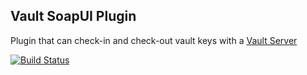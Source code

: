 Vault SoapUI Plugin
-------------------------------

Plugin that can check-in and check-out vault keys with a [Vault Server](http://vaultproject.io)

[![Build Status](https://travis-ci.org/O5ten/flow-soapui-plugin.svg?branch=master)](https://travis-ci.org/O5ten/flow-vault-plugin)

